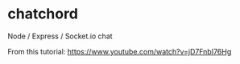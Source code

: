 # chatchord
Node / Express / Socket.io chat

From this tutorial: https://www.youtube.com/watch?v=jD7FnbI76Hg
